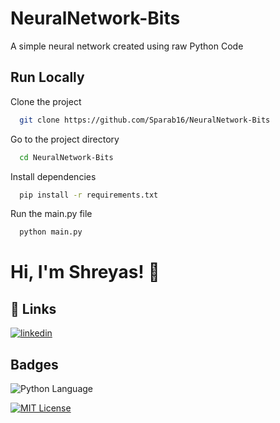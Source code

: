 # NeuralNetwork-Bits
A simple neural network created using raw Python Code


## Run Locally

Clone the project

```bash
  git clone https://github.com/Sparab16/NeuralNetwork-Bits
```

Go to the project directory

```bash
  cd NeuralNetwork-Bits
```

Install dependencies

```bash
  pip install -r requirements.txt
```

Run the main.py file
```bash
  python main.py
```


# Hi, I'm Shreyas! 👋


## 🔗 Links
[![linkedin](https://img.shields.io/badge/linkedin-0A66C2?style=for-the-badge&logo=linkedin&logoColor=white)](https://www.linkedin.com/in/shrey16/)


## Badges

![Python Language](https://img.shields.io/badge/MadeWithLove-Python-important?style=for-the-badge&logo=appveyor)

[![MIT License](https://img.shields.io/apm/l/atomic-design-ui.svg?style=for-the-badge&logo=appveyor)](https://github.com/tterb/atomic-design-ui/blob/master/LICENSEs)

